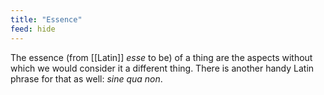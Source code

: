 ```yaml
---
title: "Essence"
feed: hide
---
```


The essence (from [[Latin]] _esse_ to be) of a thing are the aspects without which we would consider it a different thing. There is another handy Latin phrase for that as well: _sine qua non_. 